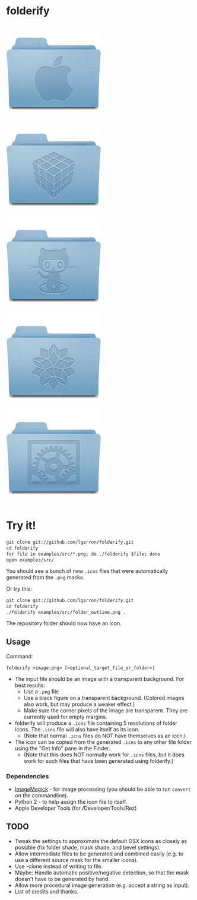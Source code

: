 # folderify

![Apple Folder](examples/png/apple_folder_256.png)
![Cube Folder](examples/png/cube_folder_256.png)
![Octocat Folder](examples/png/octocat_folder_256.png)
![Rhombic Hexecontrahedron Folder](examples/png/rhombic_hexecontahedron_folder_256.png)
![Octocat Folder](examples/png/sysprefs_folder_256.png)

# Try it!

    git clone git://github.com/lgarron/folderify.git
    cd folderify
    for file in examples/src/*.png; do ./folderify $file; done
    open examples/src/

You should see a bunch of new `.icns` files that were automatically generated from the `.png` masks.

Or try this:

    git clone git://github.com/lgarron/folderify.git
    cd folderify
    ./folderify examples/src/folder_outline.png .

The repository folder should now have an icon.

## Usage

Command:

    folderify <image.png> [<optional_target_file_or_folder>]
 
- The input file should be an image with a transparent background. For best results:
  - Use a `.png` file
  - Use a black figure on a transparent background. (Colored images also work, but may produce a weaker effect.)
  - Make sure the corner pixels of the image are transparent. They are currently used for empty margins.
- folderify will produce a `.icns` file containing 5 resolutions of folder icons. The `.icns` file will also have itself as its icon.
  - (Note that normal `.icns` files do NOT have themselves as an icon.)
- The icon can be copied from the generated `.icns` to any other file folder using the "Get Info" pane in the Finder.
  - (Note that this does NOT normally work for `.icns` files, but it does work for such files that have been generated using folderify.)
 
### Dependencies

- [ImageMagick](http://www.imagemagick.org/) - for image processing (you should be able to run <code>convert</code> on the commandline).
- Python 2 - to help assign the icon file to itself.
- Apple Developer Tools (for /Developer/Tools/Rez)

## TODO

- Tweak the settings to approximate the default OSX icons as closely as possible (fix folder shade, mask shade, and bevel settings).
- Allow intermediate files to be generated and combined easily (e.g. to use a different source mask for the smaller icons).
- Use -clone instead of writing to file.
- Maybe: Handle automatic positive/negative detection, so that the mask doesn't have to be generated by hand.
- Allow more procedural image generation (e.g. accept a string as input).
- List of credits and thanks.